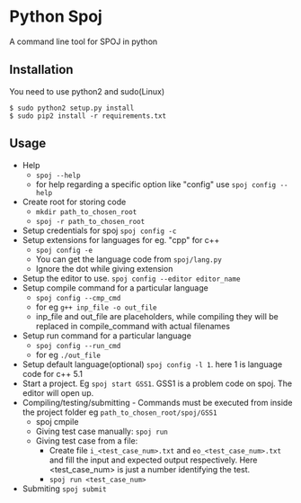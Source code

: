 # Python Spoj
<!-- [![Build Status](https://travis-ci.org/DheerendraRathor/Python-Spoj.svg?branch=master)](https://travis-ci.org/DheerendraRathor/Python-Spoj) -->
<!-- [![Downloads](https://pypip.in/download/python_spoj/badge.svg)](https://pypi.python.org/pypi/python_spoj/) -->
<!-- [![Latest Version](https://pypip.in/version/python_spoj/badge.svg)](https://pypi.python.org/pypi/python_spoj/) -->
<!-- [![Documentation Status](https://readthedocs.org/projects/python-spoj/badge/?version=latest)](https://readthedocs.org/projects/python-spoj/?badge=latest)   -->
A command line tool for SPOJ in python


## Installation
You need to use python2 and sudo(Linux)

    $ sudo python2 setup.py install
    $ sudo pip2 install -r requirements.txt

<!-- ## Documentation -->

<!-- Documentation is present at [Read the Docs](http://python-spoj.rtfd.org) and also at the [PythonHosted](https://pythonhosted.org/python_spoj/) -->

## Usage
* Help
    * `spoj --help`
    * for help regarding a specific option like "config" use `spoj config --help`
* Create root for storing code
    * `mkdir path_to_chosen_root`
    * `spoj -r path_to_chosen_root`
* Setup credentials for spoj `spoj config -c`
* Setup extensions for languages for eg. "cpp" for c++
    * `spoj config -e`
    * You can get the language code from `spoj/lang.py`
    * Ignore the dot while giving extension
* Setup the editor to use. `spoj config --editor editor_name`
* Setup compile command for a particular language
    * `spoj config --cmp_cmd`
    * for eg `g++ inp_file -o out_file`
    * inp_file and out_file are placeholders, while compiling they will be
    replaced in compile_command with actual filenames
* Setup run command for a particular language
    * `spoj config --run_cmd`
    * for eg `./out_file`
* Setup default language(optional) `spoj config -l 1`. here 1 is language code for c++ 5.1
* Start a project. Eg `spoj start GSS1`. GSS1 is a problem code on spoj. The editor will open up.
* Compiling/testing/submitting - Commands must be executed from inside the
project folder eg `path_to_chosen_root/spoj/GSS1`
    * spoj cmpile
    * Giving test case manually: `spoj run`
    * Giving test case from a file:
        * Create file `i_<test_case_num>.txt` and `eo_<test_case_num>.txt` and fill the input and expected output respectively. Here <test_case_num> is just a number identifying the test.
        * `spoj run <test_case_num>`
* Submiting `spoj submit`
